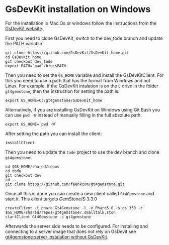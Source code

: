# GsDevKit installation on Windows

For the installation in Mac Os or windows follow the instructions from the [GsDevKit website](https://github.com/GsDevKit/GsDevKit_home/blob/master/docs/installation/README.md#installation-overview).

First you need to clone GsDevKit, switch to the dev_tode branch and update the PATH variable

    git clone https://github.com/GsDevKit/GsDevKit_home.git
    cd GsDevKit_home
    git checkout dev_tode
    export PATH=`pwd`/bin:$PATH 

Then you need to set the `GS_HOME` variable and install the GsDevKitClient. For this you need to use a path that has the format from Windows and not Linux. For example, if the GsDevKit intalation is on the `C` drive in the  folder `gt4gemstone`, then the instruction for setting the path is:  

    export GS_HOME=C:/gt4gemstone/GsDevKit_home
    
Alternatively, if you are installing GsDevKit on Windows using Git Bash you can use `pwd -W` instead of manually filling in the full absolute path:

    export GS_HOME=`pwd -W`
    
After setting the path you can install the client:

    installClient
    
Then you need to update the `tode` project to use the dev branch and clone `gt4gemstone`:

    cd $GS_HOME/shared/repos
    cd tode
    git checkout dev
    cd ..
    git clone https://github.com/feenkcom/gt4gemstone.git
    
Once all this is done you can create a new client called `Gt4Gemstone` and start it. This client targets GemStone/S 3.3.0

    createClient -t pharo Gt4Gemstone -l -v Pharo5.0 -s gs_330 -z $GS_HOME/shared/repos/gt4gemstone/.smalltalk.ston
    startClient Gt4Gemstone -s gt4gemstone

Afterwards the server side needs to be configured. For installing and connecting to a server image that does not rely on GsDevit see [gt4gemstone server instalation without GsDevKit](/doc/bareGemStoneInstallation.md).
